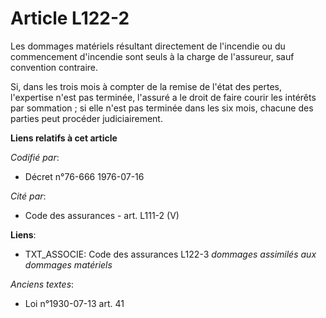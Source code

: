 # Article L122-2

Les dommages matériels résultant directement de l'incendie ou du commencement d'incendie sont seuls à la charge de
l'assureur, sauf convention contraire.

Si, dans les trois mois à compter de la remise de l'état des pertes, l'expertise n'est pas terminée, l'assuré a le droit de
faire courir les intérêts par sommation ; si elle n'est pas terminée dans les six mois, chacune des parties peut procéder
judiciairement.

**Liens relatifs à cet article**

_Codifié par_:

  - Décret n°76-666 1976-07-16

_Cité par_:

  - Code des assurances - art. L111-2 (V)

**Liens**:

  - TXT_ASSOCIE: Code des assurances L122-3 *dommages assimilés aux dommages matériels*

_Anciens textes_:

  - Loi n°1930-07-13 art. 41

